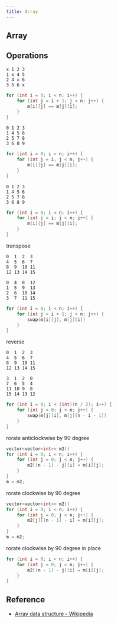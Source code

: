 ```yaml
---
title: Array
---
```


## Array

## Operations

```
x 1 2 3
1 x 4 5
2 4 x 6
3 5 6 x
```

```cpp
for (int i = 0; i < n; i++) {
    for (int j = i + 1; j < n; j++) {
        m[i][j] == m[j][i];
    }
}

```


```
0 1 2 3
1 4 5 6
2 5 7 8
3 6 8 9
```

```cpp
for (int i = 0; i < n; i++) {
    for (int j = i; j < n; j++) {
        m[i][j] == m[j][i];
    }
}
```


```
0 1 2 3
1 4 5 6
2 5 7 8
3 6 8 9
```

```cpp
for (int i = 0; i < n; i++) {
    for (int j = i; j < n; j++) {
        m[i][j] == m[j][i];
    }
}
```

transpose

```
0  1  2  3
4  5  6  7
8  9  10 11
12 13 14 15

0  4  8  12
1  5  9  13
2  6  10 14
3  7  11 15
```

```cpp
for (int i = 0; i < n; i++) {
    for (int j = i + 1; j < n; j++) {
        swap(m[i][j], m[j][i])
    }
}
```

reverse

```
0  1  2  3
4  5  6  7
8  9  10 11
12 13 14 15

3  1  2  0
7  6  5  4
11 10 9  8
15 14 13 12
```

```cpp
for (int i = 0; i < (int)(n / 2); i++) {
    for (int j = 0; j < n; j++) {
        swap(m[j][i], m[j][n - i - 1])
    }
}
```

rorate anticlockwise by 90 degree

```cpp
vector<vector<int>> m2()
for (int i = 0; i < n; i++) {
    for (int j = 0; j < n; j++) {
        m2[(n - 1) - j][i] = m[i][j];
    }
}
m = m2;
```

rorate clockwise by 90 degree

```cpp
vector<vector<int>> m2()
for (int i = 0; i < n; i++) {
    for (int j = 0; j < n; j++) {
        m2[j][(n - 1) - i] = m[i][j];
    }
}
m = m2;
```

rorate clockwise by 90 degree in place

```cpp
for (int i = 0; i < n; i++) {
    for (int j = 0; j < n; j++) {
        m2[(n - 1) - j][i] = m[i][j];
    }
}
```

## Reference
* [Array data structure - Wikipedia](https://en.wikipedia.org/wiki/Array_data_structure)
